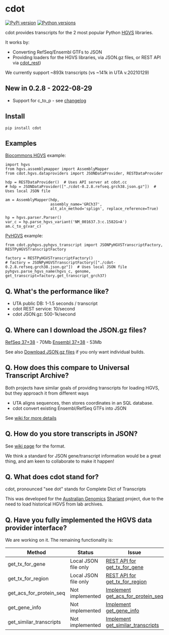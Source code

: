 # cdot

[![PyPi version](https://img.shields.io/pypi/v/cdot.svg)](https://pypi.org/project/cdot/) [![Python versions](https://img.shields.io/pypi/pyversions/cdot.svg)](https://pypi.org/project/cdot/)

cdot provides transcripts for the 2 most popular Python [HGVS](http://varnomen.hgvs.org/) libraries.

It works by:

* Converting RefSeq/Ensembl GTFs to JSON 
* Providing loaders for the HGVS libraries, via JSON.gz files, or REST API via [cdot_rest](https://github.com/SACGF/cdot_rest))

We currently support ~893k transcripts (vs ~141k in UTA v.20210129)

## New in 0.2.8 - 2022-08-29

* Support for c_to_p - see [changelog](https://github.com/SACGF/cdot/blob/main/CHANGELOG.md)

## Install

```
pip install cdot
```

## Examples

[Biocommons HGVS](https://github.com/biocommons/hgvs) example:

```
import hgvs
from hgvs.assemblymapper import AssemblyMapper
from cdot.hgvs.dataproviders import JSONDataProvider, RESTDataProvider

hdp = RESTDataProvider()  # Uses API server at cdot.cc
# hdp = JSONDataProvider(["./cdot-0.2.8.refseq.grch38.json.gz"])  # Uses local JSON file

am = AssemblyMapper(hdp,
                    assembly_name='GRCh37',
                    alt_aln_method='splign', replace_reference=True)

hp = hgvs.parser.Parser()
var_c = hp.parse_hgvs_variant('NM_001637.3:c.1582G>A')
am.c_to_g(var_c)
```

[PyHGVS](https://github.com/counsyl/hgvs) example:

```
from cdot.pyhgvs.pyhgvs_transcript import JSONPyHGVSTranscriptFactory, RESTPyHGVSTranscriptFactory

factory = RESTPyHGVSTranscriptFactory()
# factory = JSONPyHGVSTranscriptFactory(["./cdot-0.2.8.refseq.grch38.json.gz"])  # Uses local JSON file
pyhgvs.parse_hgvs_name(hgvs_c, genome, get_transcript=factory.get_transcript_grch37)

```

## Q. What's the performance like?

* UTA public DB: 1-1.5 seconds / transcript
* cdot REST service: 10/second
* cdot JSON.gz: 500-1k/second

## Q. Where can I download the JSON.gz files?

[RefSeq 37+38](https://cdot.cc/download/cdot-0.2.8.refseq.grch37_grch38.json.gz) - 70Mb
[Ensembl 37+38](https://cdot.cc/download/cdot-0.2.8.ensembl.grch37_grch38.json.gz) - 53Mb

See also [Download JSON.gz files](https://github.com/SACGF/cdot/wiki/Download-JSON.gz-files) if you only want individual builds.

## Q. How does this compare to Universal Transcript Archive?

Both projects have similar goals of providing transcripts for loading HGVS, but they approach it from different ways

* UTA aligns sequences, then stores coordinates in an SQL database. 
* cdot convert existing Ensembl/RefSeq GTFs into JSON

See [wiki for more details](https://github.com/SACGF/cdot/wiki/cdot-vs-UTA)

## Q. How do you store transcripts in JSON?

See [wiki page](https://github.com/SACGF/cdot/wiki/Transcript-JSON-format) for the format.

We think a standard for JSON gene/transcript information would be a great thing, and am keen to collaborate to make it happen!

## Q. What does cdot stand for?

cdot, pronounced "see dot" stands for Complete Dict of Transcripts

This was developed for the [Australian Genomics](https://www.australiangenomics.org.au/) [Shariant](https://shariant.org.au/) project, due to the need to load historical HGVS from lab archives.   

## Q. Have you fully implemented the HGVS data provider interface?

We are working on it. The remaining functionality is:

| Method                  | Status               | Issue                                                                         |
|-------------------------|----------------------|-------------------------------------------------------------------------------|
| get_tx_for_gene         | Local JSON file only | [REST API for get_tx_for_gene](https://github.com/SACGF/cdot_rest/issues/3)   |
| get_tx_for_region       | Local JSON file only | [REST API for get_tx_for_region](https://github.com/SACGF/cdot_rest/issues/4) |
| get_acs_for_protein_seq | Not implemented      | [Implement get_acs_for_protein_seq](https://github.com/SACGF/cdot/issues/19)  |
| get_gene_info           | Not implemented      | [Implement get_gene_info](https://github.com/SACGF/cdot/issues/20)            |
| get_similar_transcripts | Not implemented      | [Implement get_similar_transcripts](https://github.com/SACGF/cdot/issues/21)  |
